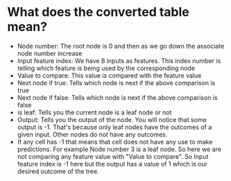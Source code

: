 # What does the converted table mean?
- Node number: The root node is 0 and then as we go down the associate node number increase
- Input feature index: We have 8 inputs as features. This index number is telling which feature is being used by the corresponding node
- Value to compare: This value is compared with the feature value
- Next node if true: Tells which node is next if the above comparison is true
- Next node if false: Tells which node is next if the above comparison is false
- is leaf: Tells you the current node is a leaf node or not
- Output: Tells you the output of the node. You will notice that some output is -1. That's because only leaf nodes have the outcomes of a given input. Other nodes 
do not have any outcomes.
- If any cell has -1 that means that cell does not have any use to make predictions. For example Node number 3 is a leaf node. So here we are not comparing any feature
value with "Value to compare". So Input feature index is -1 here but the output has a value of 1 which is our desired outcome of the tree.
